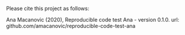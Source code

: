 Please cite this project as follows:

Ana Macanovic (2020),  Reproducible code test Ana - version 0.1.0. url: github.com/amacanovic/reproducible-code-test-ana
